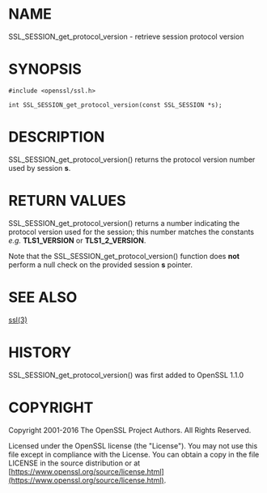 # NAME

SSL\_SESSION\_get\_protocol\_version - retrieve session protocol version

# SYNOPSIS

    #include <openssl/ssl.h>

    int SSL_SESSION_get_protocol_version(const SSL_SESSION *s);

# DESCRIPTION

SSL\_SESSION\_get\_protocol\_version() returns the protocol version number used
by session **s**.

# RETURN VALUES

SSL\_SESSION\_get\_protocol\_version() returns a number indicating the protocol
version used for the session; this number matches the constants _e.g._
**TLS1\_VERSION** or **TLS1\_2\_VERSION**.

Note that the SSL\_SESSION\_get\_protocol\_version() function
does **not** perform a null check on the provided session **s** pointer.

# SEE ALSO

[ssl(3)](http://man.he.net/man3/ssl)

# HISTORY

SSL\_SESSION\_get\_protocol\_version() was first added to OpenSSL 1.1.0

# COPYRIGHT

Copyright 2001-2016 The OpenSSL Project Authors. All Rights Reserved.

Licensed under the OpenSSL license (the "License").  You may not use
this file except in compliance with the License.  You can obtain a copy
in the file LICENSE in the source distribution or at
[https://www.openssl.org/source/license.html](https://www.openssl.org/source/license.html).

